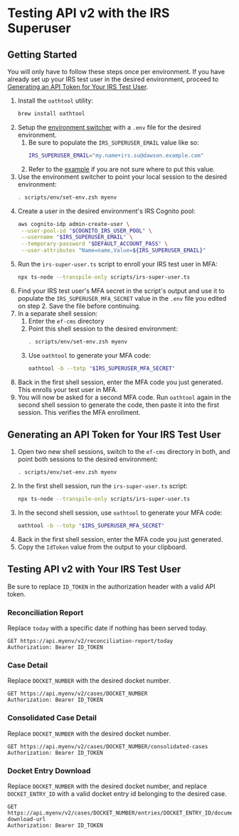 # Testing API v2 with the IRS Superuser

## Getting Started

You will only have to follow these steps once per environment. If you have already set up your IRS test user in the desired environment, proceed to [Generating an API Token for Your IRS Test User](#GeneratinganAPITokenforYourIRSTestUser).

1. Install the `oathtool` utility:
    ```bash
    brew install oathtool
    ```
1. Setup the [environment switcher](./environment-switcher.md) with a `.env` file for the desired environment.
    1. Be sure to populate the `IRS_SUPERUSER_EMAIL` value like so:
        ```bash
        IRS_SUPERUSER_EMAIL="my.name+irs.su@dawson.example.com"
        ```
    1. Refer to the [example](../../scripts/env/environments/example.env) if you are not sure where to put this value.
1. Use the environment switcher to point your local session to the desired environment:
    ```bash
    . scripts/env/set-env.zsh myenv
    ```
1. Create a user in the desired environment's IRS Cognito pool:
    ```bash
    aws cognito-idp admin-create-user \
     --user-pool-id "$COGNITO_IRS_USER_POOL" \
     --username "$IRS_SUPERUSER_EMAIL" \
     --temporary-password "$DEFAULT_ACCOUNT_PASS" \
     --user-attributes "Name=name,Value=${IRS_SUPERUSER_EMAIL}"
    ```
1. Run the `irs-super-user.ts` script to enroll your IRS test user in MFA:
    ```bash
    npx ts-node --transpile-only scripts/irs-super-user.ts
    ```
1. Find your IRS test user's MFA secret in the script's output and use it to populate the `IRS_SUPERUSER_MFA_SECRET` value in the `.env` file you edited on step 2. Save the file before continuing.
1. In a separate shell session:
    1. Enter the `ef-cms` directory
    1. Point this shell session to the desired environment:
        ```bash
        . scripts/env/set-env.zsh myenv
        ```
    1. Use `oathtool` to generate your MFA code:
        ```bash
        oathtool -b --totp "$IRS_SUPERUSER_MFA_SECRET"
        ```
1. Back in the first shell session, enter the MFA code you just generated. This enrolls your test user in MFA.
1. You will now be asked for a second MFA code. Run `oathtool` again in the second shell session to generate the code, then paste it into the first session. This verifies the MFA enrollment.

## Generating an API Token for Your IRS Test User

1. Open two new shell sessions, switch to the `ef-cms` directory in both, and point both sessions to the desired environment:
    ```bash
    . scripts/env/set-env.zsh myenv
    ```
1. In the first shell session, run the `irs-super-user.ts` script:
    ```bash
    npx ts-node --transpile-only scripts/irs-super-user.ts
    ```
1. In the second shell session, use `oathtool` to generate your MFA code:
    ```bash
    oathtool -b --totp "$IRS_SUPERUSER_MFA_SECRET"
    ```
1. Back in the first shell session, enter the MFA code you just generated.
1. Copy the `IdToken` value from the output to your clipboard.

## Testing API v2 with Your IRS Test User

Be sure to replace `ID_TOKEN` in the authorization header with a valid API token.

### Reconciliation Report
Replace `today` with a specific date if nothing has been served today.
```http request
GET https://api.myenv/v2/reconciliation-report/today
Authorization: Bearer ID_TOKEN
```

### Case Detail
Replace `DOCKET_NUMBER` with the desired docket number.
```http request
GET https://api.myenv/v2/cases/DOCKET_NUMBER
Authorization: Bearer ID_TOKEN
```

### Consolidated Case Detail
Replace `DOCKET_NUMBER` with the desired docket number.
```http request
GET https://api.myenv/v2/cases/DOCKET_NUMBER/consolidated-cases
Authorization: Bearer ID_TOKEN
```

### Docket Entry Download
Replace `DOCKET_NUMBER` with the desired docket number, and replace `DOCKET_ENTRY_ID` with a valid docket entry id belonging to the desired case.
```http request
GET https://api.myenv/v2/cases/DOCKET_NUMBER/entries/DOCKET_ENTRY_ID/document-download-url
Authorization: Bearer ID_TOKEN
```
